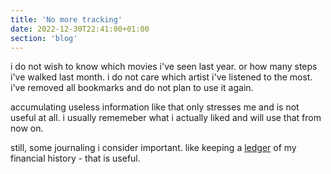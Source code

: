 ```yaml
---
title: 'No more tracking'
date: 2022-12-30T22:41:00+01:00
section: 'blog'
---
```


i do not wish to know which movies i've seen last year.
or how many steps i've walked last month.
i do not care which artist i've listened to the most.
i've removed all bookmarks and do not plan to use it again.

accumulating useless information like that only stresses me and is not useful at all.
i usually rememeber what i actually liked and will use that from now on.

still, some journaling i consider important.
like keeping a [ledger](https://hledger.org) of my financial history - that is useful.
